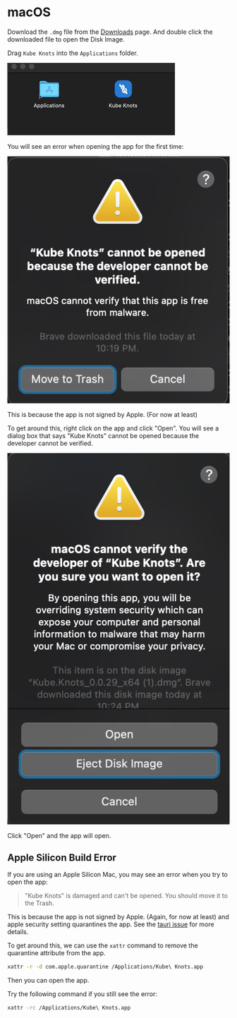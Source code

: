 # macOS

Download the `.dmg` file from the [Downloads](/downloads) page. And double click the downloaded file to open the Disk Image.

Drag `Kube Knots` into the `Applications` folder.

![Install App](./img/macos-install-app.gif)

You will see an error when opening the app for the first time:

![App First Open Error](./img/macos-first-open-error.png)

This is because the app is not signed by Apple. (For now at least)

To get around this, right click on the app and click "Open". You will see a dialog box that says "Kube Knots" cannot be opened because the developer cannot be verified.

![App Open Warning](./img/macos-second-open-warning.png)

Click "Open" and the app will open.

## Apple Silicon Build Error

If you are using an Apple Silicon Mac, you may see an error when you try to open the app:

> "Kube Knots" is damaged and can't be opened. You should move it to the Trash.

This is because the app is not signed by Apple. (Again, for now at least) and apple security setting quarantines the app. See the [tauri issue](https://github.com/tauri-apps/tauri/issues/5778) for more details.

To get around this, we can use the `xattr` command to remove the quarantine attribute from the app.

```bash
xattr -r -d com.apple.quarantine /Applications/Kube\ Knots.app
```

Then you can open the app.

Try the following command if you still see the error:

```bash
xattr -rc /Applications/Kube\ Knots.app
```
